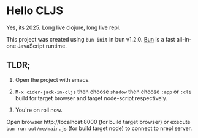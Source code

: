 # Hello CLJS

Yes, its 2025. Long live clojure, long live repl.

This project was created using `bun init` in bun v1.2.0. [Bun](https://bun.sh) is a fast all-in-one JavaScript runtime.

## TLDR;

1. Open the project with emacs.

2. `M-x cider-jack-in-cljs` then choose `shadow` then choose `:app` or `:cli` build for target browser and target node-script respectively.

3. You're on roll now.

Open browser http://localhost:8000 (for build target browser) or execute `bun run out/me/main.js` (for build target node) to connect to nrepl server.
